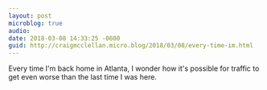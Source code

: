 ```yaml
---
layout: post
microblog: true
audio: 
date: 2018-03-08 14:33:25 -0600
guid: http://craigmcclellan.micro.blog/2018/03/08/every-time-im.html
---
```

Every time I'm back home in Atlanta, I wonder how it's possible for traffic to get even worse than the last time I was here.
